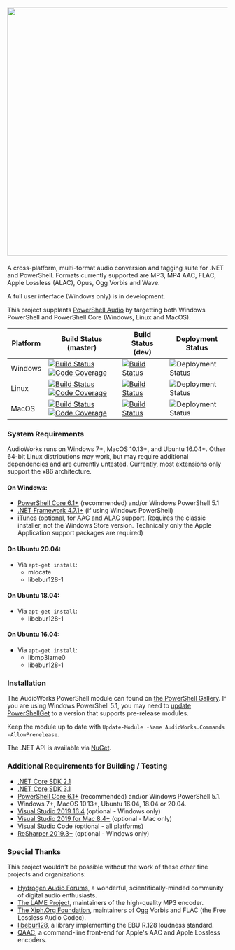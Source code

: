 <h1 align="center"><img src="https://github.com/jherby2k/AudioWorks/raw/master/Logo.png" width="567" /></h1>

A cross-platform, multi-format audio conversion and tagging suite for .NET and PowerShell. Formats currently supported are MP3, MP4 AAC, FLAC, Apple Lossless (ALAC), Opus, Ogg Vorbis and Wave.

A full user interface (Windows only) is in development.

This project supplants [PowerShell Audio](https://github.com/jherby2k/PowerShellAudio) by targetting both Windows PowerShell and PowerShell Core (Windows, Linux and MacOS).

Platform | Build Status (master) | Build Status (dev) | Deployment Status
-- | -- | -- | --
Windows | [![Build Status](https://dev.azure.com/jherby2k/AudioWorks/_apis/build/status/AudioWorks%20for%20Windows?branchName=master)](https://dev.azure.com/jherby2k/AudioWorks/_build?definitionId=2&_a=summary&repositoryFilter=1&branchFilter=3) [![Code Coverage](https://img.shields.io/azure-devops/coverage/jherby2k/AudioWorks/2.svg)](https://dev.azure.com/jherby2k/AudioWorks/_build/latest?definitionId=2?branchName=master) | [![Build Status](https://dev.azure.com/jherby2k/AudioWorks/_apis/build/status/AudioWorks%20for%20Windows?branchName=dev)](https://dev.azure.com/jherby2k/AudioWorks/_build?definitionId=2&_a=summary&repositoryFilter=1&branchFilter=4) | ![Deployment Status](https://vsrm.dev.azure.com/jherby2k/_apis/public/Release/badge/ce2541e1-667c-4be1-a926-7d44ff89db07/2/2)
Linux | [![Build Status](https://dev.azure.com/jherby2k/AudioWorks/_apis/build/status/AudioWorks%20for%20Linux?branchName=master)](https://dev.azure.com/jherby2k/AudioWorks/_build?definitionId=3&_a=summary&repositoryFilter=1&branchFilter=3) [![Code Coverage](https://img.shields.io/azure-devops/coverage/jherby2k/AudioWorks/3.svg)](https://dev.azure.com/jherby2k/AudioWorks/_build/latest?definitionId=3?branchName=master) | [![Build Status](https://dev.azure.com/jherby2k/AudioWorks/_apis/build/status/AudioWorks%20for%20Linux?branchName=dev)](https://dev.azure.com/jherby2k/AudioWorks/_build?definitionId=3&_a=summary&repositoryFilter=1&branchFilter=4) | ![Deployment Status](https://vsrm.dev.azure.com/jherby2k/_apis/public/Release/badge/ce2541e1-667c-4be1-a926-7d44ff89db07/4/4)
MacOS | [![Build Status](https://dev.azure.com/jherby2k/AudioWorks/_apis/build/status/AudioWorks%20for%20MacOS?branchName=master)](https://dev.azure.com/jherby2k/AudioWorks/_build?definitionId=4&_a=summary&repositoryFilter=1&branchFilter=3) [![Code Coverage](https://img.shields.io/azure-devops/coverage/jherby2k/AudioWorks/4.svg)](https://dev.azure.com/jherby2k/AudioWorks/_build/latest?definitionId=4?branchName=master) | [![Build Status](https://dev.azure.com/jherby2k/AudioWorks/_apis/build/status/AudioWorks%20for%20MacOS?branchName=dev)](https://dev.azure.com/jherby2k/AudioWorks/_build?definitionId=4&_a=summary&repositoryFilter=1&branchFilter=4) | ![Deployment Status](https://vsrm.dev.azure.com/jherby2k/_apis/public/Release/badge/ce2541e1-667c-4be1-a926-7d44ff89db07/3/3)

### System Requirements
AudioWorks runs on Windows 7+, MacOS 10.13+, and Ubuntu 16.04+. Other 64-bit Linux distributions may work, but may require additional dependencies and are currently untested. Currently, most extensions only support the x86 architecture.

#### On Windows:
* [PowerShell Core 6.1+](https://aka.ms/powershell) (recommended) and/or Windows PowerShell 5.1
* [.NET Framework 4.7.1+](https://support.microsoft.com/en-us/help/4054530/microsoft-net-framework-4-7-2-offline-installer-for-windows) (if using Windows PowerShell)
* [iTunes](https://www.apple.com/itunes) (optional, for AAC and ALAC support. Requires the classic installer, not the Windows Store version. Technically only the Apple Application support packages are required)
#### On Ubuntu 20.04:
* Via `apt-get install`:
  * mlocate
  * libebur128-1
#### On Ubuntu 18.04:
* Via `apt-get install`:
  * libebur128-1
#### On Ubuntu 16.04:
* Via `apt-get install`:
  * libmp3lame0
  * libebur128-1

### Installation
The AudioWorks PowerShell module can found on [the PowerShell Gallery](https://www.powershellgallery.com/packages/AudioWorks.Commands). If you are using Windows PowerShell 5.1, you may need to [update PowerShellGet](https://docs.microsoft.com/en-us/powershell/gallery/installing-psget) to a version that supports pre-release modules.

Keep the module up to date with `Update-Module -Name AudioWorks.Commands -AllowPrerelease`.

The .NET API is available via [NuGet](https://www.nuget.org/packages/AudioWorks.Api).

### Additional Requirements for Building / Testing
* [.NET Core SDK 2.1](https://dotnet.microsoft.com/download/dotnet-core/2.1)
* [.NET Core SDK 3.1](https://dotnet.microsoft.com/download/dotnet-core/3.1)
* [PowerShell Core 6.1+](https://aka.ms/powershell) (recommended) and/or Windows PowerShell 5.1.
* Windows 7+, MacOS 10.13+, Ubuntu 16.04, 18.04 or 20.04.
* [Visual Studio 2019 16.4](https://visualstudio.microsoft.com/downloads) (optional - Windows only)
* [Visual Studio 2019 for Mac 8.4+](https://visualstudio.microsoft.com/downloads) (optional - Mac only)
* [Visual Studio Code](https://code.visualstudio.com/) (optional - all platforms)
* [ReSharper 2019.3+](https://www.jetbrains.com/resharper) (optional - Windows only)

### Special Thanks
This project wouldn't be possible without the work of these other fine projects and organizations:
* [Hydrogen Audio Forums](https://hydrogenaud.io/), a wonderful, scientifically-minded community of digital audio enthusiasts.
* [The LAME Project](http://lame.sourceforge.net/), maintainers of the high-quality MP3 encoder.
* [The Xiph.Org Foundation](https://xiph.org/), maintainers of Ogg Vorbis and FLAC (the Free Lossless Audio Codec).
* [libebur128](https://github.com/jiixyj/libebur128), a library implementing the EBU R.128 loudness standard.
* [QAAC](https://sites.google.com/site/qaacpage/), a command-line front-end for Apple's AAC and Apple Lossless encoders.

